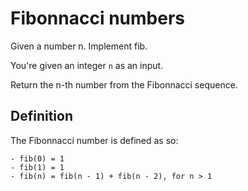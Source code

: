 # Fibonnacci numbers

Given a number n. Implement fib.

You're given an integer `n` as an input.

Return the n-th number from the Fibonnacci sequence.

## Definition

The Fibonnacci number is defined as so:

```
- fib(0) = 1
- fib(1) = 1
- fib(n) = fib(n - 1) + fib(n - 2), for n > 1
```
